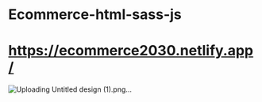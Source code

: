 # Ecommerce-html-sass-js

# https://ecommerce2030.netlify.app/


![Uploading Untitled design (1).png…]()
